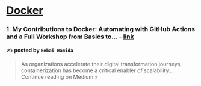 
<h1><a href=https://medium.com/tag/docker/recommended target="_blank" rel="noopener noreferrer">Docker</a></h1>
<h3>1. My Contributions to Docker: Automating with GitHub Actions and a Full Workshop from Basics to… - <a href="https://didourebai.medium.com/my-contributions-to-docker-automating-with-github-actions-and-a-full-workshop-from-basics-to-f73b807d24d6?source=rss------docker-5" target="_blank" rel="noopener noreferrer">link</a></h3>

✍️ **posted by `Rebai Hamida`**

<blockquote>As organizations accelerate their digital transformation journeys, containerization has become a critical enabler of scalability…
Continue reading on Medium »</blockquote>

